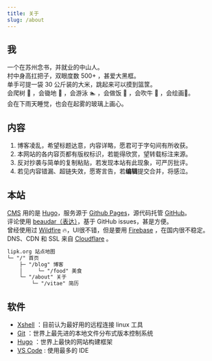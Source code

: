 ```yaml
---
title: 关于
slug: /about
---
```


## 我

一个在苏州念书，并就业的中山人。  
村中身高扛把子，双眼度数 500+ ，甚爱大黑框。  
单手可提一袋 30 公斤装的大米，跳起来可以摸到篮筐。  
会爬树 🌳 ，会锄地 🎑 ，会游泳 🏊 ，会做饭 🍚 ，会吹牛 🎤 ，会绘画🎨。  
会在下雨天睡觉，也会在起雾的玻璃上画心。

## 内容

1. 博客凌乱，希望标题达意，内容详略，愿君可于字句间有所收获。
2. 本网站的各内容页都有版权标识，若能得欣赏，望转载标注来源。
3. 反对抄袭与简单的复制粘贴，若发现本站有此现象，可严厉批评。
4. 若见内容错漏、超链失效，愿寄言告，若**编辑**提交合并，将感泣。

## 本站

[CMS](https://baike.baidu.com/item/CMS/315935) 用的是 [Hugo](https://gohugo.io/)，服务源于 [Github Pages](https://pages.github.com/)，源代码托管 [GitHub](https://github.com/zsdycs/lipk.org)。  
评论使用 [beaudar（表达）](https://beaudar.lipk.org/)，基于 GitHub issues，甚是方便。  
曾经使用过 [Wildfire](https://wildfire.js.org) 🔥，UI很不错，但是要用 [Firebase](https://firebase.google.com) ，在国内很不稳定。  
DNS、CDN 和 SSL 来自 [Cloudflare](https://www.cloudflare.com/) 。

```markdown
lipk.org 站点地图
└─ "/" 首页
    ├─ "/blog" 博客
    │     └─ "/food" 美食
    └─ "/about" 关于
        └─ "/vitae" 简历
```

## 软件

- [Xshell](https://www.netsarang.com/zh/xshell/) ：目前认为最好用的远程连接 linux 工具
- [Git](https://git-scm.com/) ：世界上最先进的本地文件分布式版本控制系统
- [Hugo](http://gohugo.io) ：世界上最快的网站构建框架
- [VS Code](https://code.visualstudio.com/) : 使用最多的 IDE
